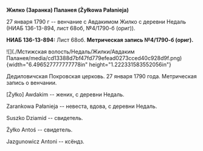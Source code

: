 **Жилко (Заранка) Паланея (Żyłkowa Pałanieja)**

27 января 1790 г -- венчание с Авдакимом Жилко с деревни Недаль (НИАБ
136-13-894, лист 68об, №4/1790-б (ориг)).

**НИАБ 136-13-894:** Лист 68об. **Метрическая запись №4/1790-б (ориг).**

![](./Мстижская волость/Недаль/Жилки/Авдаким Паланея/media/cd13388d7bf47fd779efead0273cced40c928d9f.png){width="6.496527777777778in"
height="1.222331583552056in"}

Дедиловичская Покровская церковь. 27 января 1790 года. Метрическая
запись о венчании.

\[Żyłko\] Awdakim -- жених, с деревни Недаль.

Zarankowa Pałanieja -- невеста, вдова, с деревни Недаль.

Suszko Dziamid -- свидетель.

Żyłko Antoś -- свидетель.

Jazgunowicz Antoni -- ксёндз.
